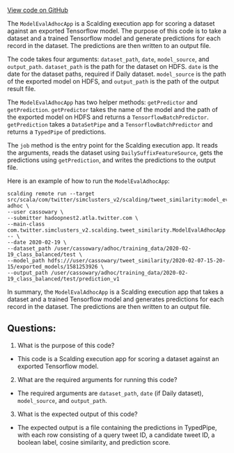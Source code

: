[View code on GitHub](https://github.com/misbahsy/the-algorithm/src/scala/com/twitter/simclusters_v2/scalding/tweet_similarity/evaluation/ModelEvalAdhocApp.scala)

The `ModelEvalAdhocApp` is a Scalding execution app for scoring a dataset against an exported Tensorflow model. The purpose of this code is to take a dataset and a trained Tensorflow model and generate predictions for each record in the dataset. The predictions are then written to an output file.

The code takes four arguments: `dataset_path`, `date`, `model_source`, and `output_path`. `dataset_path` is the path for the dataset on HDFS. `date` is the date for the dataset paths, required if Daily dataset. `model_source` is the path of the exported model on HDFS, and `output_path` is the path of the output result file.

The `ModelEvalAdhocApp` has two helper methods: `getPredictor` and `getPrediction`. `getPredictor` takes the name of the model and the path of the exported model on HDFS and returns a `TensorflowBatchPredictor`. `getPrediction` takes a `DataSetPipe` and a `TensorflowBatchPredictor` and returns a `TypedPipe` of predictions.

The `job` method is the entry point for the Scalding execution app. It reads the arguments, reads the dataset using `DailySuffixFeatureSource`, gets the predictions using `getPrediction`, and writes the predictions to the output file.

Here is an example of how to run the `ModelEvalAdhocApp`:

```
scalding remote run --target src/scala/com/twitter/simclusters_v2/scalding/tweet_similarity:model_eval-adhoc \
--user cassowary \
--submitter hadoopnest2.atla.twitter.com \
--main-class com.twitter.simclusters_v2.scalding.tweet_similarity.ModelEvalAdhocApp -- \
--date 2020-02-19 \
--dataset_path /user/cassowary/adhoc/training_data/2020-02-19_class_balanced/test \
--model_path hdfs:///user/cassowary/tweet_similarity/2020-02-07-15-20-15/exported_models/1581253926 \
--output_path /user/cassowary/adhoc/training_data/2020-02-19_class_balanced/test/prediction_v1
```

In summary, the `ModelEvalAdhocApp` is a Scalding execution app that takes a dataset and a trained Tensorflow model and generates predictions for each record in the dataset. The predictions are then written to an output file.
## Questions: 
 1. What is the purpose of this code?
- This code is a Scalding execution app for scoring a dataset against an exported Tensorflow model.

2. What are the required arguments for running this code?
- The required arguments are `dataset_path`, `date` (if Daily dataset), `model_source`, and `output_path`.

3. What is the expected output of this code?
- The expected output is a file containing the predictions in TypedPipe, with each row consisting of a query tweet ID, a candidate tweet ID, a boolean label, cosine similarity, and prediction score.